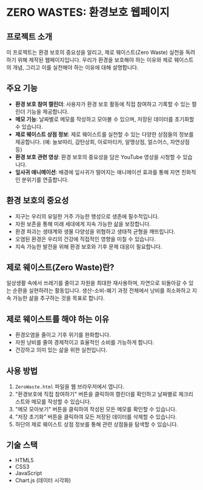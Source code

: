 # ZERO WASTES: 환경보호 웹페이지

## 프로젝트 소개

이 프로젝트는 환경 보호의 중요성을 알리고, 제로 웨이스트(Zero Waste) 실천을 독려하기 위해 제작된 웹페이지입니다. 우리가 환경을 보호해야 하는 이유와 제로 웨이스트의 개념, 그리고 이를 실천해야 하는 이유에 대해 설명합니다.

## 주요 기능

*   **환경 보호 참여 캘린더**: 사용자가 환경 보호 활동에 직접 참여하고 기록할 수 있는 캘린더 기능을 제공합니다.
*   **메모 기능**: 날짜별로 메모를 작성하고 모아볼 수 있으며, 저장된 데이터를 초기화할 수 있습니다.
*   **제로 웨이스트 상점 정보**: 제로 웨이스트를 실천할 수 있는 다양한 상점들의 정보를 제공합니다. (예: 늘보따리, 감탄상회, 아로마티카, 알맹상점, 얼스어스, 자연상점 등)
*   **환경 보호 관련 영상**: 환경 보호의 중요성을 담은 YouTube 영상을 시청할 수 있습니다.
*   **잎사귀 애니메이션**: 배경에 잎사귀가 떨어지는 애니메이션 효과를 통해 자연 친화적인 분위기를 연출합니다.

## 환경 보호의 중요성 

*   지구는 우리의 유일한 거주 가능한 행성으로 생존에 필수적입니다.
*   자원 보존을 통해 미래 세대에게 지속 가능한 삶을 보장합니다.
*   환경 파괴는 생태계와 생물 다양성을 위협하고 생태적 균형을 깨뜨립니다.
*   오염된 환경은 우리의 건강에 직접적인 영향을 미칠 수 있습니다.
*   지속 가능한 발전을 위해 환경 보호와 기후 문제 대응이 필요합니다.

## 제로 웨이스트(Zero Waste)란? 

일상생활 속에서 쓰레기를 줄이고 자원을 최대한 재사용하며, 자연으로 되돌아갈 수 있는 순환을 실현하려는 활동입니다. 생산-소비-폐기 과정 전체에서 낭비를 최소화하고 지속 가능한 삶을 추구하는 것을 목표로 합니다.

## 제로 웨이스트를 해야 하는 이유 

*   환경오염을 줄이고 기후 위기를 완화합니다.
*   자원 낭비를 줄여 경제적이고 효율적인 소비를 가능하게 합니다.
*   건강하고 의미 있는 삶을 위한 실천입니다.

## 사용 방법

1.  `ZeroWaste.html` 파일을 웹 브라우저에서 엽니다.
2.  "환경보호에 직접 참여하기" 버튼을 클릭하여 캘린더를 확인하고 날짜별로 체크리스트와 메모를 작성할 수 있습니다.
3.  "메모 모아보기" 버튼을 클릭하여 작성된 모든 메모를 확인할 수 있습니다.
4.  "저장 초기화" 버튼을 클릭하여 모든 저장된 데이터를 삭제할 수 있습니다.
5.  하단의 제로 웨이스트 상점 정보를 통해 관련 상점들을 탐색할 수 있습니다.

## 기술 스택

*   HTML5
*   CSS3
*   JavaScript
*   Chart.js (데이터 시각화)

